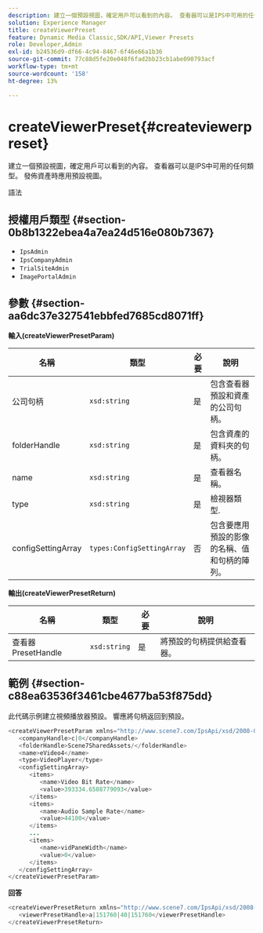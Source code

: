 ```yaml
---
description: 建立一個預設視圖，確定用戶可以看到的內容。 查看器可以是IPS中可用的任何類型。 發佈資產時應用預設視圖。
solution: Experience Manager
title: createViewerPreset
feature: Dynamic Media Classic,SDK/API,Viewer Presets
role: Developer,Admin
exl-id: b24536d9-df66-4c94-8467-6f46e66a1b36
source-git-commit: 77c88d5fe20e048f6fad2bb23cb1abe090793acf
workflow-type: tm+mt
source-wordcount: '158'
ht-degree: 13%

---
```


# createViewerPreset{#createviewerpreset}

建立一個預設視圖，確定用戶可以看到的內容。 查看器可以是IPS中可用的任何類型。 發佈資產時應用預設視圖。

語法

## 授權用戶類型 {#section-0b8b1322ebea4a7ea24d516e080b7367}

* `IpsAdmin`
* `IpsCompanyAdmin`
* `TrialSiteAdmin`
* `ImagePortalAdmin`

## 參數 {#section-aa6dc37e327541ebbfed7685cd8071ff}

**輸入(createViewerPresetParam)**

| 名稱 | 類型 | 必要 | 說明 |
|---|---|---|---|
| 公司句柄 | `xsd:string` | 是 | 包含查看器預設和資產的公司句柄。 |
| folderHandle | `xsd:string` | 是 | 包含資產的資料夾的句柄。 |
| name | `xsd:string` | 是 | 查看器名稱。 |
| type | `xsd:string` | 是 | 檢視器類型. |
| configSettingArray | `types:ConfigSettingArray` | 否 | 包含要應用預設的影像的名稱、值和句柄的陣列。 |

**輸出(createViewerPresetReturn)**

| 名稱 | 類型 | 必要 | 說明 |
|---|---|---|---|
| 查看器PresetHandle | `xsd:string` | 是 | 將預設的句柄提供給查看器。 |

## 範例 {#section-c88ea63536f3461cbe4677ba53f875dd}

此代碼示例建立視頻播放器預設。 響應將句柄返回到預設。

```java
<createViewerPresetParam xmlns="http://www.scene7.com/IpsApi/xsd/2008-01-15">
   <companyHandle>c|0</companyHandle>
   <folderHandle>Scene7SharedAssets/</folderHandle>
   <name>eVideo4</name>
   <type>VideoPlayer</type>
   <configSettingArray>
      <items>
         <name>Video Bit Rate</name>
         <value>393334.6508779093</value>
      </items>
      <items>
         <name>Audio Sample Rate</name>
         <value>44100</value>
      </items>
      ...
      <items>
         <name>vidPaneWidth</name>
         <value>0</value>
      </items>
   </configSettingArray>
</createViewerPresetParam>
```

**回答**

```java
<createViewerPresetReturn xmlns="http://www.scene7.com/IpsApi/xsd/2008-01-15">
   <viewerPresetHandle>a|151760|40|151760</viewerPresetHandle>
</createViewerPresetReturn>
```
